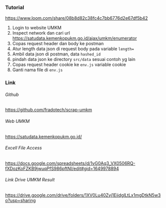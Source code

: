 ### Tutorial

https://www.loom.com/share/08b8d82c38fc4c7bb6776d2e67df5b42

1. Login to website UMKM
2. Inspect network dan cari url https://satudata.kemenkopukm.go.id/ajax/umkm/enumerator
3. Copas request header dan body ke postman
4. Atur length data json di request body pada variable `length=`
5. Ambil data json di postman, data `hashed_id`
6. pindah data json ke directory `src/data` sesuai contoh yg lain
7. Copas request header cookie ke `env.js` variable cookie
8. Ganti nama file di `env.js`

### Link

###### Github

https://github.com/fradotech/scrap-umkm

###### Web UMKM

https://satudata.kemenkopukm.go.id/

###### Excell File Access

https://docs.google.com/spreadsheets/d/1vG0Aq3_VX0506RQ-fXDozKoFZKB9jwuqPfS986pftNI/edit#gid=1649978894

###### Link Drive UMKM Result

https://drive.google.com/drive/folders/1XV0Lu40Zvj1EiidglLtLx1mgDtkN5w3o?usp=sharing
